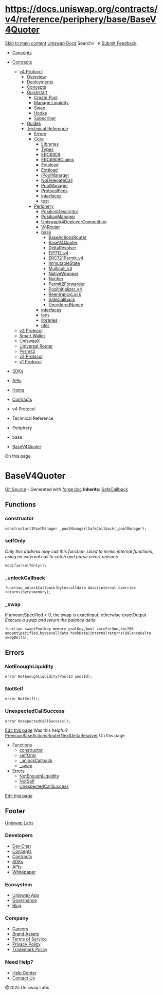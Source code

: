 # https://docs.uniswap.org/contracts/v4/reference/periphery/base/BaseV4Quoter

[Skip to main content](https://docs.uniswap.org/contracts/v4/reference/periphery/base/BaseV4Quoter#__docusaurus_skipToContent_fallback)
[Uniswap Docs](https://docs.uniswap.org/)
Search`⌘``K`
[Submit Feedback](https://docs.google.com/forms/d/e/1FAIpQLSdjSkZam8KiatL9XACRVxCHjDJjaPGbls77PCXDKFn4JwykXg/viewform)
  * [Concepts](https://docs.uniswap.org/concepts/overview)
  * [Contracts](https://docs.uniswap.org/contracts/v4/overview)
    * [v4 Protocol](https://docs.uniswap.org/contracts/v4/reference/periphery/base/BaseV4Quoter)
      * [Overview](https://docs.uniswap.org/contracts/v4/overview)
      * [Deployments](https://docs.uniswap.org/contracts/v4/deployments)
      * [Concepts](https://docs.uniswap.org/contracts/v4/reference/periphery/base/BaseV4Quoter)
      * [Quickstart](https://docs.uniswap.org/contracts/v4/reference/periphery/base/BaseV4Quoter)
        * [Create Pool](https://docs.uniswap.org/contracts/v4/quickstart/create-pool)
        * [Manage Liquidity](https://docs.uniswap.org/contracts/v4/reference/periphery/base/BaseV4Quoter)
        * [Swap](https://docs.uniswap.org/contracts/v4/quickstart/swap)
        * [Hooks](https://docs.uniswap.org/contracts/v4/reference/periphery/base/BaseV4Quoter)
        * [Subscriber](https://docs.uniswap.org/contracts/v4/quickstart/subscriber)
      * [Guides](https://docs.uniswap.org/contracts/v4/reference/periphery/base/BaseV4Quoter)
      * [Technical Reference](https://docs.uniswap.org/contracts/v4/reference/periphery/base/BaseV4Quoter)
        * [Errors](https://docs.uniswap.org/contracts/v4/reference/errors/)
        * [Core](https://docs.uniswap.org/contracts/v4/reference/periphery/base/BaseV4Quoter)
          * [Libraries](https://docs.uniswap.org/contracts/v4/reference/periphery/base/BaseV4Quoter)
          * [Types](https://docs.uniswap.org/contracts/v4/reference/periphery/base/BaseV4Quoter)
          * [ERC6909](https://docs.uniswap.org/contracts/v4/reference/core/ERC6909)
          * [ERC6909Claims](https://docs.uniswap.org/contracts/v4/reference/core/ERC6909Claims)
          * [Extsload](https://docs.uniswap.org/contracts/v4/reference/core/Extsload)
          * [Exttload](https://docs.uniswap.org/contracts/v4/reference/core/Exttload)
          * [IPoolManager](https://docs.uniswap.org/contracts/v4/reference/core/IPoolManager)
          * [NoDelegateCall](https://docs.uniswap.org/contracts/v4/reference/core/NoDelegateCall)
          * [PoolManager](https://docs.uniswap.org/contracts/v4/reference/core/PoolManager)
          * [ProtocolFees](https://docs.uniswap.org/contracts/v4/reference/core/ProtocolFees)
          * [interfaces](https://docs.uniswap.org/contracts/v4/reference/periphery/base/BaseV4Quoter)
          * [test](https://docs.uniswap.org/contracts/v4/reference/periphery/base/BaseV4Quoter)
        * [Periphery](https://docs.uniswap.org/contracts/v4/reference/periphery/base/BaseV4Quoter)
          * [PositionDescriptor](https://docs.uniswap.org/contracts/v4/reference/periphery/PositionDescriptor)
          * [PositionManager](https://docs.uniswap.org/contracts/v4/reference/periphery/PositionManager)
          * [UniswapV4DeployerCompetition](https://docs.uniswap.org/contracts/v4/reference/periphery/UniswapV4DeployerCompetition)
          * [V4Router](https://docs.uniswap.org/contracts/v4/reference/periphery/V4Router)
          * [base](https://docs.uniswap.org/contracts/v4/reference/periphery/base/BaseV4Quoter)
            * [BaseActionsRouter](https://docs.uniswap.org/contracts/v4/reference/periphery/base/BaseActionsRouter)
            * [BaseV4Quoter](https://docs.uniswap.org/contracts/v4/reference/periphery/base/BaseV4Quoter)
            * [DeltaResolver](https://docs.uniswap.org/contracts/v4/reference/periphery/base/DeltaResolver)
            * [EIP712_v4](https://docs.uniswap.org/contracts/v4/reference/periphery/base/EIP712_v4)
            * [ERC721Permit_v4](https://docs.uniswap.org/contracts/v4/reference/periphery/base/ERC721Permit_v4)
            * [ImmutableState](https://docs.uniswap.org/contracts/v4/reference/periphery/base/ImmutableState)
            * [Multicall_v4](https://docs.uniswap.org/contracts/v4/reference/periphery/base/Multicall_v4)
            * [NativeWrapper](https://docs.uniswap.org/contracts/v4/reference/periphery/base/NativeWrapper)
            * [Notifier](https://docs.uniswap.org/contracts/v4/reference/periphery/base/Notifier)
            * [Permit2Forwarder](https://docs.uniswap.org/contracts/v4/reference/periphery/base/Permit2Forwarder)
            * [PoolInitializer_v4](https://docs.uniswap.org/contracts/v4/reference/periphery/base/PoolInitializer_v4)
            * [ReentrancyLock](https://docs.uniswap.org/contracts/v4/reference/periphery/base/ReentrancyLock)
            * [SafeCallback](https://docs.uniswap.org/contracts/v4/reference/periphery/base/SafeCallback)
            * [UnorderedNonce](https://docs.uniswap.org/contracts/v4/reference/periphery/base/UnorderedNonce)
          * [interfaces](https://docs.uniswap.org/contracts/v4/reference/periphery/base/BaseV4Quoter)
          * [lens](https://docs.uniswap.org/contracts/v4/reference/periphery/base/BaseV4Quoter)
          * [libraries](https://docs.uniswap.org/contracts/v4/reference/periphery/base/BaseV4Quoter)
          * [utils](https://docs.uniswap.org/contracts/v4/reference/periphery/base/BaseV4Quoter)
    * [v3 Protocol](https://docs.uniswap.org/contracts/v4/reference/periphery/base/BaseV4Quoter)
    * [Smart Wallet](https://docs.uniswap.org/contracts/v4/reference/periphery/base/BaseV4Quoter)
    * [UniswapX](https://docs.uniswap.org/contracts/v4/reference/periphery/base/BaseV4Quoter)
    * [Universal Router](https://docs.uniswap.org/contracts/v4/reference/periphery/base/BaseV4Quoter)
    * [Permit2](https://docs.uniswap.org/contracts/v4/reference/periphery/base/BaseV4Quoter)
    * [v2 Protocol](https://docs.uniswap.org/contracts/v4/reference/periphery/base/BaseV4Quoter)
    * [v1 Protocol](https://docs.uniswap.org/contracts/v4/reference/periphery/base/BaseV4Quoter)
  * [SDKs](https://docs.uniswap.org/sdk/v4/overview)
  * [APIs](https://docs.uniswap.org/api/subgraph/overview)


  * [Home](https://docs.uniswap.org/)
  * [Contracts](https://docs.uniswap.org/contracts/v4/overview)
  * v4 Protocol
  * Technical Reference
  * Periphery
  * base
  * [BaseV4Quoter](https://docs.uniswap.org/contracts/v4/reference/periphery/base/BaseV4Quoter)


On this page
# BaseV4Quoter
[Git Source](https://github.com/uniswap/v4-periphery/blob/ea2bf2e1ba6863bb809fc2ff791744f308c4a26d/src/base/BaseV4Quoter.sol) - Generated with [forge doc](https://book.getfoundry.sh/reference/forge/forge-doc)
**Inherits:** [SafeCallback](https://docs.uniswap.org/contracts/v4/reference/periphery/base/SafeCallback)
## Functions[​](https://docs.uniswap.org/contracts/v4/reference/periphery/base/BaseV4Quoter#functions "Direct link to Functions")
### constructor[​](https://docs.uniswap.org/contracts/v4/reference/periphery/base/BaseV4Quoter#constructor "Direct link to constructor")
```
constructor(IPoolManager _poolManager)SafeCallback(_poolManager);
```

### selfOnly[​](https://docs.uniswap.org/contracts/v4/reference/periphery/base/BaseV4Quoter#selfonly "Direct link to selfOnly")
_Only this address may call this function. Used to mimic internal functions, using an external call to catch and parse revert reasons_
```
modifierselfOnly();
```

### _unlockCallback[​](https://docs.uniswap.org/contracts/v4/reference/periphery/base/BaseV4Quoter#_unlockcallback "Direct link to _unlockCallback")
```
function_unlockCallback(bytescalldata data)internal override returns(bytesmemory);
```

### _swap[​](https://docs.uniswap.org/contracts/v4/reference/periphery/base/BaseV4Quoter#_swap "Direct link to _swap")
if amountSpecified < 0, the swap is exactInput, otherwise exactOutput
_Execute a swap and return the balance delta_
```
function_swap(PoolKey memory poolKey,bool zeroForOne,int256 amountSpecified,bytescalldata hookData)internalreturns(BalanceDelta swapDelta);
```

## Errors[​](https://docs.uniswap.org/contracts/v4/reference/periphery/base/BaseV4Quoter#errors "Direct link to Errors")
### NotEnoughLiquidity[​](https://docs.uniswap.org/contracts/v4/reference/periphery/base/BaseV4Quoter#notenoughliquidity "Direct link to NotEnoughLiquidity")
```
error NotEnoughLiquidity(PoolId poolId);
```

### NotSelf[​](https://docs.uniswap.org/contracts/v4/reference/periphery/base/BaseV4Quoter#notself "Direct link to NotSelf")
```
error NotSelf();
```

### UnexpectedCallSuccess[​](https://docs.uniswap.org/contracts/v4/reference/periphery/base/BaseV4Quoter#unexpectedcallsuccess "Direct link to UnexpectedCallSuccess")
```
error UnexpectedCallSuccess();
```

[Edit this page](https://github.com/uniswap/uniswap-docs/tree/main/docs/contracts/v4/reference/periphery/base/BaseV4Quoter.md)
Was this helpful?
[PreviousBaseActionsRouter](https://docs.uniswap.org/contracts/v4/reference/periphery/base/BaseActionsRouter)[NextDeltaResolver](https://docs.uniswap.org/contracts/v4/reference/periphery/base/DeltaResolver)
On this page
  * [Functions](https://docs.uniswap.org/contracts/v4/reference/periphery/base/BaseV4Quoter#functions)
    * [constructor](https://docs.uniswap.org/contracts/v4/reference/periphery/base/BaseV4Quoter#constructor)
    * [selfOnly](https://docs.uniswap.org/contracts/v4/reference/periphery/base/BaseV4Quoter#selfonly)
    * [_unlockCallback](https://docs.uniswap.org/contracts/v4/reference/periphery/base/BaseV4Quoter#_unlockcallback)
    * [_swap](https://docs.uniswap.org/contracts/v4/reference/periphery/base/BaseV4Quoter#_swap)
  * [Errors](https://docs.uniswap.org/contracts/v4/reference/periphery/base/BaseV4Quoter#errors)
    * [NotEnoughLiquidity](https://docs.uniswap.org/contracts/v4/reference/periphery/base/BaseV4Quoter#notenoughliquidity)
    * [NotSelf](https://docs.uniswap.org/contracts/v4/reference/periphery/base/BaseV4Quoter#notself)
    * [UnexpectedCallSuccess](https://docs.uniswap.org/contracts/v4/reference/periphery/base/BaseV4Quoter#unexpectedcallsuccess)


[Edit this page](https://github.com/uniswap/uniswap-docs/tree/main/docs/contracts/v4/reference/periphery/base/BaseV4Quoter.md)
## Footer
[Uniswap Labs](https://docs.uniswap.org/)
### Developers
  * [Dev Chat](https://discord.com/invite/uniswap)
  * [Concepts](https://docs.uniswap.org/concepts/overview)
  * [Contracts](https://docs.uniswap.org/contracts/v4/overview)
  * [SDKs](https://docs.uniswap.org/sdk/v4/overview)
  * [APIs](https://docs.uniswap.org/api/subgraph/overview)
  * [Whitepaper](https://app.uniswap.org/whitepaper-v4.pdf)


### Ecosystem
  * [Uniswap App](https://app.uniswap.org/)
  * [Governance](https://www.uniswapfoundation.org/governance)
  * [Blog](https://blog.uniswap.org/)


### Company
  * [Careers](https://boards.greenhouse.io/uniswaplabs)
  * [Brand Assets](https://github.com/Uniswap/brand-assets/raw/main/Uniswap%20Brand%20Assets.zip)
  * [Terms of Service](https://support.uniswap.org/hc/en-us/articles/30935100859661-Uniswap-Labs-Terms-of-Service)
  * [Privacy Policy](https://support.uniswap.org/hc/en-us/articles/30934457771405-Uniswap-Labs-Privacy-Policy)
  * [Trademark Policy](https://support.uniswap.org/hc/en-us/articles/30934762216973-Uniswap-Labs-Trademark-Guidelines)


### Need Help?
  * [Help Center](https://support.uniswap.org/)
  * [Contact Us](https://support.uniswap.org/hc/en-us/requests/new)


@2025 Uniswap Labs
[](https://github.com/uniswap/uniswap-docs)[](https://twitter.com/Uniswap)[](https://discord.com/invite/uniswap)
